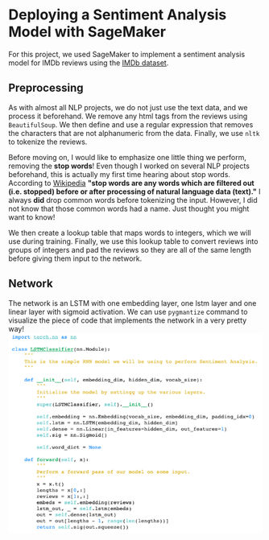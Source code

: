 # Deploying a Sentiment Analysis Model with SageMaker

For this project, we used SageMaker to implement a sentiment analysis model for IMDb reviews using the [IMDb dataset](http://ai.stanford.edu/~amaas/data/sentiment/).

## Preprocessing
As with almost all NLP projects, we do not just use the text data, and we process it beforehand. We remove any html tags from the reviews using ```BeautifulSoup```. We then define and use a regular expression that removes the characters that are not alphanumeric from the data. Finally, we use ```nltk``` to tokenize the reviews.


Before moving on, I would like to emphasize one little thing we perform, removing the **stop words**! Even though I worked on several NLP projects beforehand, this is actually my first time hearing about stop words. According to [Wikipedia](https://en.wikipedia.org/wiki/Stop_word) __"stop words are any words which are filtered out (i.e. stopped) before or after processing of natural language data (text)."__ I always __did__ drop common words before tokenizing the input. However, I did not know that those common words had a name. Just thought you might want to know!

We then create a lookup table that maps words to integers, which we will use during training. Finally, we use this lookup table to convert reviews into groups of integers and pad the reviews so they are all of the same length before giving them input to the network. 

## Network

The network is an LSTM with one embedding layer, one lstm layer and one linear layer with sigmoid activation. We can use ```pygmantize``` command to visualize the piece of code that implements the network in a very pretty way! 
![Alt text](pyg.png?raw=true "Title")